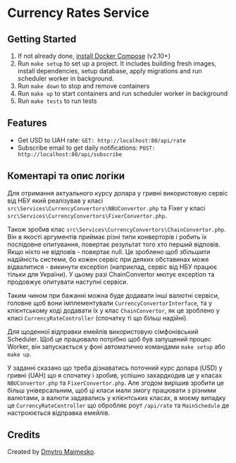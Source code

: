 # Currency Rates Service



## Getting Started

1. If not already done, [install Docker Compose](https://docs.docker.com/compose/install/) (v2.10+)
2. Run `make setup` to set up a project. It includes building fresh images, install dependencies, setup database, apply migrations and run scheduler worker in background.  
3. Run `make down` to stop and remove containers
4. Run `make up` to start containers and run scheduler worker in background
5. Run `make tests` to run tests

## Features

* Get USD to UAH rate: `GET: http://localhost:80/api/rate`
* Subscribe email to get daily notifications: `POST: http://localhost:80/api/subscribe`

## Коментарі та опис логіки



Для отримання актуального курсу долара у гривні використовую сервіс від НБУ який реалізував у класі `src\Services\CurrencyConvertors\NBUConvertor.php` та Fixer у класі `src\Services\CurrencyConvertors\FixerConvertor.php`.

 Також зробив клас `src\Services\CurrencyConvertors\ChainConvertor.php`. Він в якості аргументів приймає різні типи конверторів і робить їх послідовне опитування, повертає результат того хто перший відповів. Якщо ніхто не відповів - повертає null. Це зроблено щоб збільшити надійність системи, бо кожен сервіс при деяких обставинах може відвалитися - викинути exception (наприклад, сервіс від НБУ працює тільки для України). У цьому разі ChainConvertor мютує exception та продовжує опитувати наступні сервіси.

Таким чином при бажанні можна буде додавати інші валютні сервіси, головне щоб вони імплементували `CurrencyConvertorInterface`,  та у клієнтському коді додавати їх у клас `ChainConvertor`, як це зроблено у класі `CurrencyRateController` (спочатку ті що більш надійні).

Для щоденної відправки емейлів використовую сімфонівський Scheduler. Щоб це працювало потрібно щоб був запущений процес Worker, він запускається у фоні автоматично командами  `make setup` або `make up`.

У заданні сказано що треба дізнаватись поточний курс долара (USD) у гривні (UAH) що я спочатку і зробив, успішно захардкодив це у класах `NBUConvertor.php` та `FixerConvertor.php`. Але згодом вирішив зробити це більш універсальним, щоб ці класи мали змогу працювати з різними валютами, а валюти задавались у клієнтських класах, в моєму випадку це  `CurrencyRateController` що обробляє роут `/api/rate` та `MainSchedule` де настроюється відправка емейлів.



## Credits

Created by [Dmytro Maimesko]().
